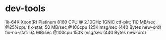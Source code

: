# dev-tools

1k-64K  Xeon(R) Platinum 8160 CPU @ 2.10GHz 1GNIC
  ctf-pkt:     110 MB/sec @25%cpu
  fix-stat:    50  MB/sec @100cpu 125K msg/sec (440 Bytes new-ord)
  fix-no-stat: 64  MB/sec @100cpu 150K msg/sec (440 Bytes new-ord)

